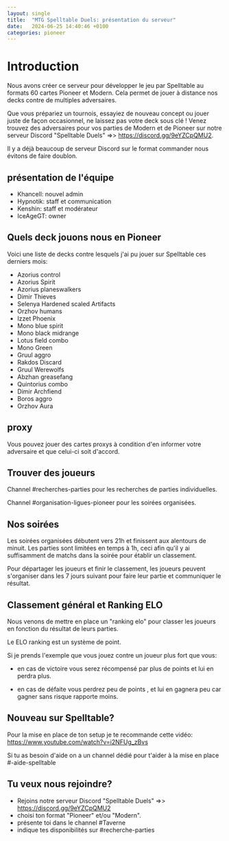 ```yaml
---
layout: single
title:  "MTG Spelltable Duels: présentation du serveur"
date:   2024-06-25 14:40:46 +0100
categories: pioneer
---
```


# Introduction

Nous avons créer ce serveur pour développer le jeu par Spelltable au formats 60 cartes Pioneer et Modern. Cela permet de jouer à distance nos decks contre de multiples adversaires.

Que vous prépariez un tournois, essayiez de nouveau concept ou jouer juste de façon occasionnel, ne laissez pas votre deck sous clé ! Venez trouvez des adversaires pour vos parties de Modern et de Pioneer sur notre serveur Discord "Spelltable Duels" =>> https://discord.gg/9eYZCpQMU2.

Il y a déjà beaucoup de serveur Discord sur le format commander nous évitons de faire doublon.

## présentation de l'équipe

- Khancell: nouvel admin
- Hypnotik: staff et communication
- Kenshin: staff et modérateur
- IceAgeGT: owner

## Quels deck jouons nous en Pioneer

Voici une liste de decks contre lesquels j'ai pu jouer sur Spelltable ces derniers mois:

- Azorius control
- Azorius Spirit
- Azorius planeswalkers
- Dimir Thieves
- Selenya Hardened scaled Artifacts
- Orzhov humans
- Izzet Phoenix
- Mono blue spirit
- Mono black midrange
- Lotus field combo
- Mono Green
- Gruul aggro
- Rakdos Discard
- Gruul Werewolfs
- Abzhan greasefang
- Quintorius combo
- Dimir Archfiend
- Boros aggro
- Orzhov Aura

## proxy

Vous pouvez jouer des cartes proxys à condition d'en informer votre adversaire et que celui-ci soit d'accord.

## Trouver des joueurs

Channel #recherches-parties pour les recherches de parties individuelles.

Channel #organisation-ligues-pioneer pour les soirées organisées.


## Nos soirées

Les soirées organisées débutent vers 21h et finissent aux alentours de minuit. Les parties sont limitées en temps à 1h, ceci afin qu'il y ai suffisamment de matchs dans la soirée pour établir un classement.

Pour départager les joueurs et finir le classement, les joueurs peuvent s'organiser dans les 7 jours suivant pour faire leur partie et communiquer le résultat.

## Classement général et Ranking ELO

Nous venons de mettre en place un "ranking elo" pour classer les joueurs en fonction du résultat de leurs parties.

Le ELO ranking est un système de point.

Si je prends l'exemple que vous jouez contre un joueur plus fort que vous:

- en cas de victoire vous serez récompensé par plus de points et lui en perdra plus.

- en cas de défaite vous perdrez peu de points , et lui en gagnera peu car gagner sans risque rapporte moins.

## Nouveau sur Spelltable?

Pour la mise en place de ton setup je te recommande cette vidéo: https://www.youtube.com/watch?v=i2NFUg_zBvs

Si tu as besoin d'aide on a un channel dédié pour t'aider à la mise en place #-aide-spelltable

## Tu veux nous rejoindre?

- Rejoins notre serveur Discord "Spelltable Duels" =>> https://discord.gg/9eYZCpQMU2
- choisi ton format "Pioneer" et/ou "Modern".
- présente toi dans le channel #Taverne
- indique tes disponibilités sur #recherche-parties
